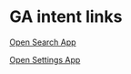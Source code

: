 # GA intent links

[Open Search App](intent://com.google.android.googlequicksearchbox/#Intent;scheme=android-app;end)

[Open Settings App](intent://com.android.settings/#Intent;scheme=android-app;end)

